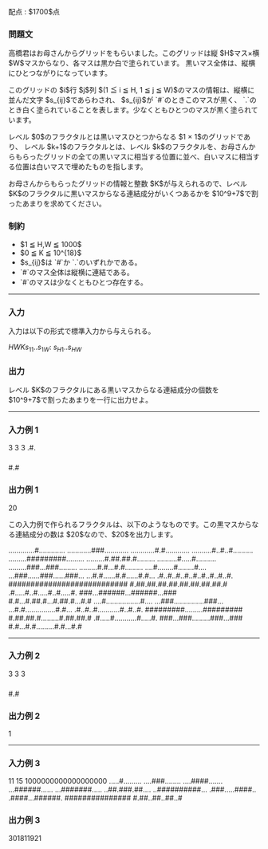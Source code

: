 
<div>

<span>

<span>

<p>
配点 : $1700$点
</p>

<div>

<section>

### **問題文**

<p>
高橋君はお母さんからグリッドをもらいました。このグリッドは縦 $H$マス×横 $W$マスからなり、各マスは黒か白で塗られています。
黒いマス全体は、縦横にひとつながりになっています。
</p>

<p>
このグリッドの $i$行 $j$列 $(1 ≦ i ≦ H, 1 ≦ j ≦ W)$のマスの情報は、縦横に並んだ文字 $s_{ij}$であらわされ、
$s_{ij}$が `#`のときこのマスが黒く、 `.`のとき白く塗られていることを表します。少なくともひとつのマスが黒く塗られています。
</p>

<p>
レベル $0$のフラクタルとは黒いマスひとつからなる $1 × 1$のグリッドであり、
レベル $k+1$のフラクタルとは、レベル $k$のフラクタルを、お母さんからもらったグリッドの全ての黒いマスに相当する位置に並べ、白いマスに相当する位置は白いマスで埋めたものを指します。
</p>

<p>
お母さんからもらったグリッドの情報と整数 $K$が与えられるので、レベル $K$のフラクタルに黒いマスからなる連結成分がいくつあるかを $10^9+7$で割ったあまりを求めてください。
</p>

</section>

</div>

<div>

<section>

### **制約**

<ul>

<li>
$1 ≦ H,W ≦ 1000$
</li>

<li>
$0 ≦ K ≦ 10^{18}$
</li>

<li>
$s_{ij}$は `#`か `.`のいずれかである。
</li>

<li>
`#`のマス全体は縦横に連結である。
</li>

<li>
`#`のマスは少なくともひとつ存在する。
</li>

</ul>

</section>

</div>

---

<div>

<div>

<section>

### **入力**

<p>
入力は以下の形式で標準入力から与えられる。
</p>

<div>

$H$$W$$K$$s_{11} .. s_{1W}$:
$s_{H1} .. s_{HW}$
</div>

</section>

</div>

<div>

<section>

### **出力**

<p>
レベル $K$のフラクタルにある黒いマスからなる連結成分の個数を $10^9+7$で割ったあまりを一行に出力せよ。
</p>

</section>

</div>

</div>

---

<div>

<section>

### **入力例 1**

<div>

3 3 3
.#.
###
#.#

</div>

</section>

</div>

<div>

<section>

### **出力例 1**

<div>

20

</div>

<p>
この入力例で作られるフラクタルは、以下のようなものです。この黒マスからなる連結成分の数は $20$なので、$20$を出力します。
</p>

<div>

.............#.............
............###............
............#.#............
..........#..#..#..........
.........#########.........
.........#.##.##.#.........
..........#.....#..........
.........###...###.........
.........#.#...#.#.........
....#........#........#....
...###......###......###...
...#.#......#.#......#.#...
.#..#..#..#..#..#..#..#..#.
###########################
#.##.##.##.##.##.##.##.##.#
.#.....#..#.....#..#.....#.
###...######...######...###
#.#...#.##.#...#.##.#...#.#
....#.................#....
...###...............###...
...#.#...............#.#...
.#..#..#...........#..#..#.
#########.........#########
#.##.##.#.........#.##.##.#
.#.....#...........#.....#.
###...###.........###...###
#.#...#.#.........#.#...#.#

</div>

</section>

</div>

---

<div>

<section>

### **入力例 2**

<div>

3 3 3
###
#.#
###

</div>

</section>

</div>

<div>

<section>

### **出力例 2**

<div>

1

</div>

</section>

</div>

---

<div>

<section>

### **入力例 3**

<div>

11 15 1000000000000000000
.....#.........
....###........
....####.......
...######......
...#######.....
..##.###.##....
..##########...
.###.....####..
.####...######.
###############
#.##..##..##..#

</div>

</section>

</div>

<div>

<section>

### **出力例 3**

<div>

301811921

</div>

</section>

</div>

</span>

</span>

</div>
